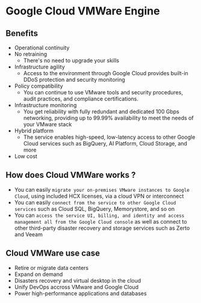 # Google Cloud VMWare Engine

## Benefits
- Operational continuity
- No retraining
    - There's no need to upgrade your skills
- Infrastructure agility 
    - Access to the environment through Google Cloud provides built-in DDoS protection and security monitoring
- Policy compatibility
    - You can continue to use VMware tools and security procedures, audit practices, and compliance certifications.
- Infrastructure monitoring
    -  You get reliability with fully redundant and dedicated 100 Gbps networking, providing up to 99.99% availability to meet the needs of your VMware stack
- Hybrid platform
    -  The service enables high-speed, low-latency access to other  Google Cloud services such as BigQuery, AI Platform, Cloud Storage, and more
- Low cost

## How does Cloud VMWare works ?
- You can easily `migrate your on-premises VMware instances to Google Cloud`, using included HCX licenses, via a cloud VPN or interconnect
- You can easily `connect from the service to other Google Cloud services` such as Cloud SQL, BigQuery, Memorystore, and so on
- You can `access the service UI, billing, and identity and access management all from the Google Cloud console` as well as connect to other third-party disaster recovery and storage services such as Zerto and Veeam

## Cloud VMWare use case
- Retire or migrate data centers
- Expand on demand 
- Disasters recovery and virtual desktop in the cloud
- Unify DevOps accross VMware and Google Cloud
- Power high-performance applications and databases
